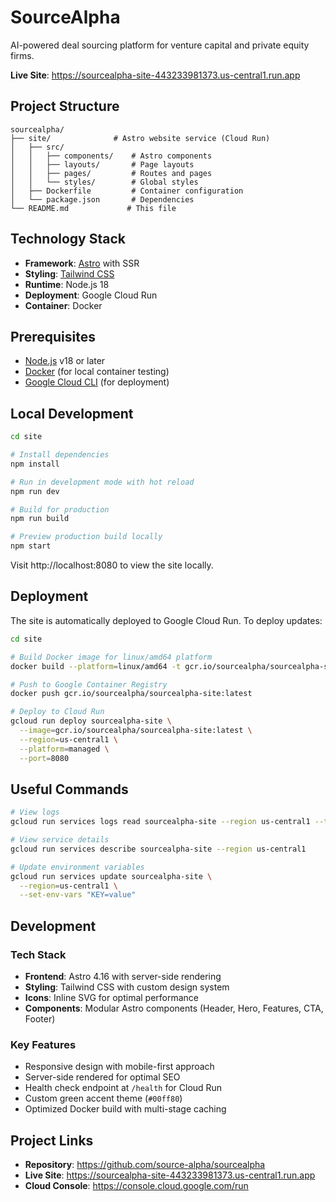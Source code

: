 # SourceAlpha

AI-powered deal sourcing platform for venture capital and private equity firms.

**Live Site**: https://sourcealpha-site-443233981373.us-central1.run.app

## Project Structure

```
sourcealpha/
├── site/              # Astro website service (Cloud Run)
│   ├── src/
│   │   ├── components/    # Astro components
│   │   ├── layouts/       # Page layouts
│   │   ├── pages/         # Routes and pages
│   │   └── styles/        # Global styles
│   ├── Dockerfile         # Container configuration
│   └── package.json       # Dependencies
└── README.md             # This file
```

## Technology Stack

- **Framework**: [Astro](https://astro.build/) with SSR
- **Styling**: [Tailwind CSS](https://tailwindcss.com/)
- **Runtime**: Node.js 18
- **Deployment**: Google Cloud Run
- **Container**: Docker

## Prerequisites

- [Node.js](https://nodejs.org/) v18 or later
- [Docker](https://www.docker.com/) (for local container testing)
- [Google Cloud CLI](https://cloud.google.com/sdk/docs/install) (for deployment)

## Local Development

```bash
cd site

# Install dependencies
npm install

# Run in development mode with hot reload
npm run dev

# Build for production
npm run build

# Preview production build locally
npm start
```

Visit http://localhost:8080 to view the site locally.

## Deployment

The site is automatically deployed to Google Cloud Run. To deploy updates:

```bash
cd site

# Build Docker image for linux/amd64 platform
docker build --platform=linux/amd64 -t gcr.io/sourcealpha/sourcealpha-site:latest .

# Push to Google Container Registry
docker push gcr.io/sourcealpha/sourcealpha-site:latest

# Deploy to Cloud Run
gcloud run deploy sourcealpha-site \
  --image=gcr.io/sourcealpha/sourcealpha-site:latest \
  --region=us-central1 \
  --platform=managed \
  --port=8080
```

## Useful Commands

```bash
# View logs
gcloud run services logs read sourcealpha-site --region us-central1 --tail

# View service details
gcloud run services describe sourcealpha-site --region us-central1

# Update environment variables
gcloud run services update sourcealpha-site \
  --region=us-central1 \
  --set-env-vars "KEY=value"
```

## Development

### Tech Stack

- **Frontend**: Astro 4.16 with server-side rendering
- **Styling**: Tailwind CSS with custom design system
- **Icons**: Inline SVG for optimal performance
- **Components**: Modular Astro components (Header, Hero, Features, CTA, Footer)

### Key Features

- Responsive design with mobile-first approach
- Server-side rendered for optimal SEO
- Health check endpoint at `/health` for Cloud Run
- Custom green accent theme (`#00ff80`)
- Optimized Docker build with multi-stage caching

## Project Links

- **Repository**: https://github.com/source-alpha/sourcealpha
- **Live Site**: https://sourcealpha-site-443233981373.us-central1.run.app
- **Cloud Console**: https://console.cloud.google.com/run
